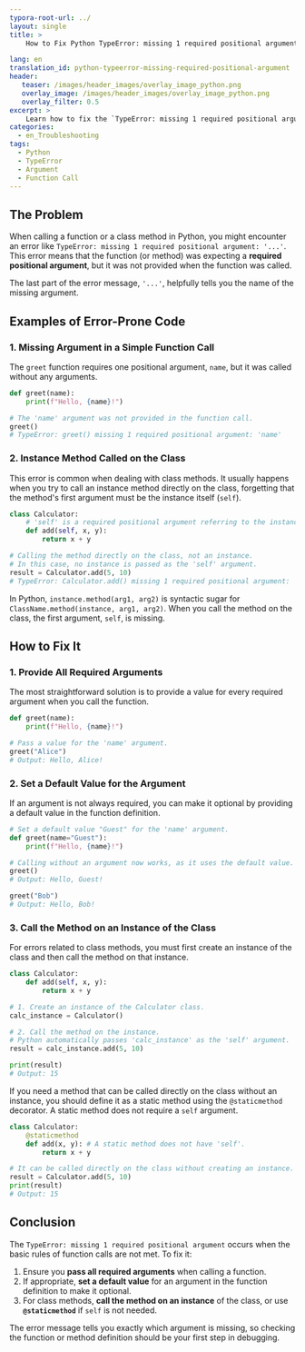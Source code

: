 ```yaml
---
typora-root-url: ../
layout: single
title: >
    How to Fix Python TypeError: missing 1 required positional argument

lang: en
translation_id: python-typeerror-missing-required-positional-argument
header:
   teaser: /images/header_images/overlay_image_python.png
   overlay_image: /images/header_images/overlay_image_python.png
   overlay_filter: 0.5
excerpt: >
    Learn how to fix the `TypeError: missing 1 required positional argument` in Python, which occurs when you call a function or method without providing a mandatory positional argument.
categories:
  - en_Troubleshooting
tags:
  - Python
  - TypeError
  - Argument
  - Function Call
---
```


## The Problem

When calling a function or a class method in Python, you might encounter an error like `TypeError: missing 1 required positional argument: '...'`. This error means that the function (or method) was expecting a **required positional argument**, but it was not provided when the function was called.

The last part of the error message, `'...'`, helpfully tells you the name of the missing argument.

## Examples of Error-Prone Code

### 1. Missing Argument in a Simple Function Call

The `greet` function requires one positional argument, `name`, but it was called without any arguments.

```python
def greet(name):
    print(f"Hello, {name}!")

# The 'name' argument was not provided in the function call.
greet() 
# TypeError: greet() missing 1 required positional argument: 'name'
```

### 2. Instance Method Called on the Class

This error is common when dealing with class methods. It usually happens when you try to call an instance method directly on the class, forgetting that the method's first argument must be the instance itself (`self`).

```python
class Calculator:
    # 'self' is a required positional argument referring to the instance.
    def add(self, x, y):
        return x + y

# Calling the method directly on the class, not an instance.
# In this case, no instance is passed as the 'self' argument.
result = Calculator.add(5, 10)
# TypeError: Calculator.add() missing 1 required positional argument: 'self'
```

In Python, `instance.method(arg1, arg2)` is syntactic sugar for `ClassName.method(instance, arg1, arg2)`. When you call the method on the class, the first argument, `self`, is missing.

## How to Fix It

### 1. Provide All Required Arguments

The most straightforward solution is to provide a value for every required argument when you call the function.

```python
def greet(name):
    print(f"Hello, {name}!")

# Pass a value for the 'name' argument.
greet("Alice")
# Output: Hello, Alice!
```

### 2. Set a Default Value for the Argument

If an argument is not always required, you can make it optional by providing a default value in the function definition.

```python
# Set a default value "Guest" for the 'name' argument.
def greet(name="Guest"):
    print(f"Hello, {name}!")

# Calling without an argument now works, as it uses the default value.
greet()
# Output: Hello, Guest!

greet("Bob")
# Output: Hello, Bob!
```

### 3. Call the Method on an Instance of the Class

For errors related to class methods, you must first create an instance of the class and then call the method on that instance.

```python
class Calculator:
    def add(self, x, y):
        return x + y

# 1. Create an instance of the Calculator class.
calc_instance = Calculator()

# 2. Call the method on the instance.
# Python automatically passes 'calc_instance' as the 'self' argument.
result = calc_instance.add(5, 10)

print(result)
# Output: 15
```

If you need a method that can be called directly on the class without an instance, you should define it as a static method using the `@staticmethod` decorator. A static method does not require a `self` argument.

```python
class Calculator:
    @staticmethod
    def add(x, y): # A static method does not have 'self'.
        return x + y

# It can be called directly on the class without creating an instance.
result = Calculator.add(5, 10)
print(result)
# Output: 15
```

## Conclusion

The `TypeError: missing 1 required positional argument` occurs when the basic rules of function calls are not met. To fix it:

1.  Ensure you **pass all required arguments** when calling a function.
2.  If appropriate, **set a default value** for an argument in the function definition to make it optional.
3.  For class methods, **call the method on an instance** of the class, or use **`@staticmethod`** if `self` is not needed.

The error message tells you exactly which argument is missing, so checking the function or method definition should be your first step in debugging.
